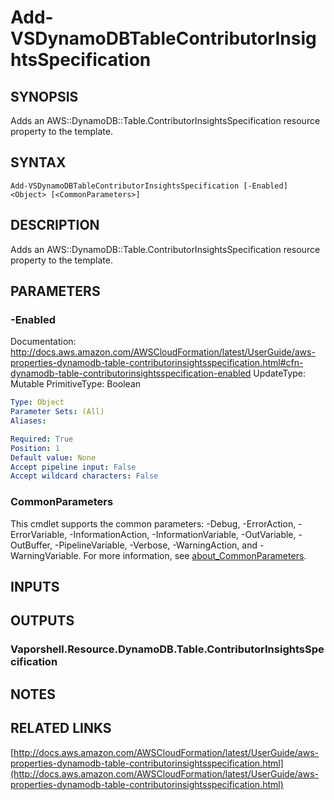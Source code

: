# Add-VSDynamoDBTableContributorInsightsSpecification

## SYNOPSIS
Adds an AWS::DynamoDB::Table.ContributorInsightsSpecification resource property to the template.

## SYNTAX

```
Add-VSDynamoDBTableContributorInsightsSpecification [-Enabled] <Object> [<CommonParameters>]
```

## DESCRIPTION
Adds an AWS::DynamoDB::Table.ContributorInsightsSpecification resource property to the template.

## PARAMETERS

### -Enabled
Documentation: http://docs.aws.amazon.com/AWSCloudFormation/latest/UserGuide/aws-properties-dynamodb-table-contributorinsightsspecification.html#cfn-dynamodb-table-contributorinsightsspecification-enabled
UpdateType: Mutable
PrimitiveType: Boolean

```yaml
Type: Object
Parameter Sets: (All)
Aliases:

Required: True
Position: 1
Default value: None
Accept pipeline input: False
Accept wildcard characters: False
```

### CommonParameters
This cmdlet supports the common parameters: -Debug, -ErrorAction, -ErrorVariable, -InformationAction, -InformationVariable, -OutVariable, -OutBuffer, -PipelineVariable, -Verbose, -WarningAction, and -WarningVariable. For more information, see [about_CommonParameters](http://go.microsoft.com/fwlink/?LinkID=113216).

## INPUTS

## OUTPUTS

### Vaporshell.Resource.DynamoDB.Table.ContributorInsightsSpecification
## NOTES

## RELATED LINKS

[http://docs.aws.amazon.com/AWSCloudFormation/latest/UserGuide/aws-properties-dynamodb-table-contributorinsightsspecification.html](http://docs.aws.amazon.com/AWSCloudFormation/latest/UserGuide/aws-properties-dynamodb-table-contributorinsightsspecification.html)

